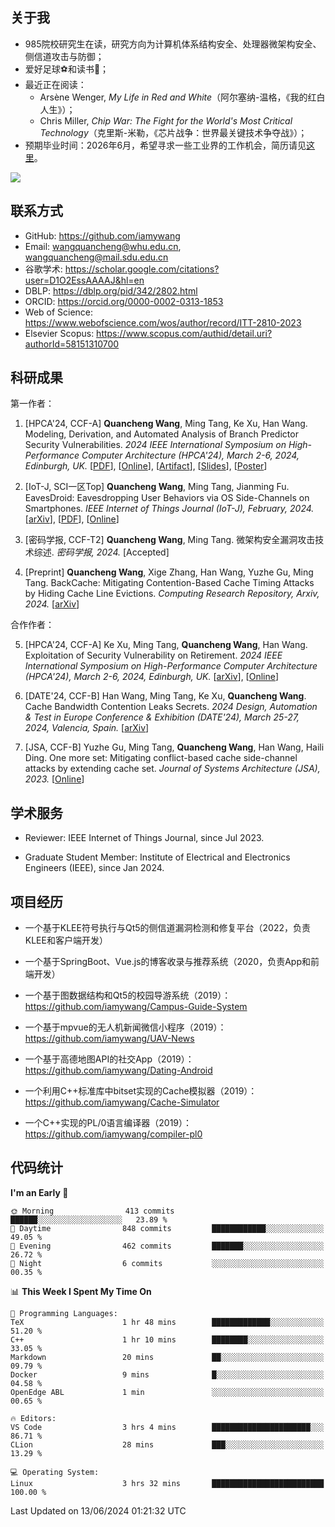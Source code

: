 ## 关于我

- 985院校研究生在读，研究方向为计算机体系结构安全、处理器微架构安全、侧信道攻击与防御；
- 爱好足球⚽和读书📖；
- 最近正在阅读：
    - Arsène Wenger, *My Life in Red and White*（阿尔塞纳-温格，《我的红白人生》）；
    - Chris Miller, *Chip War: The Fight for the World's Most Critical Technology*（克里斯-米勒，《芯片战争：世界最关键技术争夺战》）；
- 预期毕业时间：2026年6月，希望寻求一些工业界的工作机会，简历请见[这里](https://iamywang.github.io/resume/wang-cv.pdf)。

![](https://github-readme-stats-iamywang.vercel.app/api?username=iamywang&theme=buefy&count_private=true&show_icons=true&hide_border=true&hide_title=true)


## 联系方式

- GitHub: https://github.com/iamywang
- Email: wangquancheng@whu.edu.cn, wangquancheng@mail.sdu.edu.cn
- 谷歌学术: https://scholar.google.com/citations?user=D1O2EssAAAAJ&hl=en
- DBLP: https://dblp.org/pid/342/2802.html
- ORCID: https://orcid.org/0000-0002-0313-1853
- Web of Science: https://www.webofscience.com/wos/author/record/ITT-2810-2023
- Elsevier Scopus: https://www.scopus.com/authid/detail.uri?authorId=58151310700

## 科研成果

第一作者：

1. [HPCA'24, CCF-A] **Quancheng Wang**, Ming Tang, Ke Xu, Han Wang. Modeling, Derivation, and Automated Analysis of Branch Predictor Security Vulnerabilities. *2024 IEEE International Symposium on High-Performance Computer Architecture (HPCA'24), March 2-6, 2024, Edinburgh, UK.* [[PDF](https://iamywang.github.io/pubs/wang24hpca.pdf)], [[Online](http://dx.doi.org/10.1109/HPCA57654.2024.00038)], [[Artifact](https://github.com/iamywang/bp-security-framework)], [[Slides](https://iamywang.github.io/pubs/wang24hpca-slides.pdf)], [[Poster](https://iamywang.github.io/pubs/wang24hpca-poster.pdf)]

2. [IoT-J, SCI一区Top] **Quancheng Wang**, Ming Tang, Jianming Fu. EavesDroid: Eavesdropping User Behaviors via OS Side-Channels on Smartphones. *IEEE Internet of Things Journal (IoT-J), February, 2024.* [[arXiv](https://arxiv.org/pdf/2303.03700.pdf)], [[PDF](https://iamywang.github.io/pubs/wang23iotj.pdf)], [[Online](http://dx.doi.org/10.1109/JIOT.2023.3298992)]

3. [密码学报, CCF-T2] **Quancheng Wang**, Ming Tang. 微架构安全漏洞攻击技术综述. *密码学报, 2024.* [Accepted]

4. [Preprint] **Quancheng Wang**, Xige Zhang, Han Wang, Yuzhe Gu, Ming Tang. BackCache: Mitigating Contention-Based Cache Timing Attacks by Hiding Cache Line Evictions. *Computing Research Repository, Arxiv, 2024.* [[arXiv](https://arxiv.org/pdf/2304.10268.pdf)]

合作作者：

5. [HPCA'24, CCF-A] Ke Xu, Ming Tang, **Quancheng Wang**, Han Wang. Exploitation of Security Vulnerability on Retirement. *2024 IEEE International Symposium on High-Performance Computer Architecture (HPCA'24), March 2-6, 2024, Edinburgh, UK.* [[arXiv](https://arxiv.org/pdf/2307.12486.pdf)], [[Online](http://dx.doi.org/10.1109/HPCA57654.2024.00012)]

6. [DATE'24, CCF-B] Han Wang, Ming Tang, Ke Xu, **Quancheng Wang**. Cache Bandwidth Contention Leaks Secrets. *2024 Design, Automation & Test in Europe Conference & Exhibition (DATE'24), March 25-27, 2024, Valencia, Spain.* [[arXiv](http://arxiv.org/pdf/2306.01996.pdf)]

7. [JSA, CCF-B] Yuzhe Gu, Ming Tang, **Quancheng Wang**, Han Wang, Haili Ding. One more set: Mitigating conflict-based cache side-channel attacks by extending cache set. *Journal of Systems Architecture (JSA), 2023.* [[Online](https://doi.org/10.1016/j.sysarc.2023.102997)]

## 学术服务

- Reviewer: IEEE Internet of Things Journal, since Jul 2023.

- Graduate Student Member: Institute of Electrical and Electronics Engineers (IEEE), since Jan 2024.


## 项目经历

- 一个基于KLEE符号执行与Qt5的侧信道漏洞检测和修复平台（2022，负责KLEE和客户端开发）

- 一个基于SpringBoot、Vue.js的博客收录与推荐系统（2020，负责App和前端开发）

- 一个基于图数据结构和Qt5的校园导游系统（2019）：https://github.com/iamywang/Campus-Guide-System

- 一个基于mpvue的无人机新闻微信小程序（2019）：https://github.com/iamywang/UAV-News

- 一个基于高德地图API的社交App（2019）：https://github.com/iamywang/Dating-Android

- 一个利用C++标准库中bitset实现的Cache模拟器（2019）：https://github.com/iamywang/Cache-Simulator

- 一个C++实现的PL/0语言编译器（2019）：https://github.com/iamywang/compiler-pl0

## 代码统计

<!--START_SECTION:waka-->
**I'm an Early 🐤** 

```text
🌞 Morning                413 commits         ██████░░░░░░░░░░░░░░░░░░░   23.89 % 
🌆 Daytime                848 commits         ████████████░░░░░░░░░░░░░   49.05 % 
🌃 Evening                462 commits         ███████░░░░░░░░░░░░░░░░░░   26.72 % 
🌙 Night                  6 commits           ░░░░░░░░░░░░░░░░░░░░░░░░░   00.35 % 
```


📊 **This Week I Spent My Time On** 

```text
💬 Programming Languages: 
TeX                      1 hr 48 mins        █████████████░░░░░░░░░░░░   51.20 % 
C++                      1 hr 10 mins        ████████░░░░░░░░░░░░░░░░░   33.05 % 
Markdown                 20 mins             ██░░░░░░░░░░░░░░░░░░░░░░░   09.79 % 
Docker                   9 mins              █░░░░░░░░░░░░░░░░░░░░░░░░   04.58 % 
OpenEdge ABL             1 min               ░░░░░░░░░░░░░░░░░░░░░░░░░   00.65 % 

🔥 Editors: 
VS Code                  3 hrs 4 mins        ██████████████████████░░░   86.71 % 
CLion                    28 mins             ███░░░░░░░░░░░░░░░░░░░░░░   13.29 % 

💻 Operating System: 
Linux                    3 hrs 32 mins       █████████████████████████   100.00 % 
```


 Last Updated on 13/06/2024 01:21:32 UTC
<!--END_SECTION:waka-->
